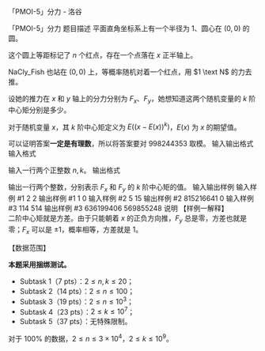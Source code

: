 



「PMOI-5」分力 - 洛谷














「PMOI-5」分力
题目描述
平面直角坐标系上有一个半径为 $1$、圆心在 $(0,0)$ 的圆。

这个圆上等距标记了 $n$ 个红点，存在一个点落在 $x$ 正半轴上。

NaCly\_Fish 也站在 $(0,0)$ 上，等概率随机对着一个红点，用 $1 \text N$ 的力去推。

设她的推力在 $x$ 和 $y$ 轴上的分力分别为 $F_x$、$F_y$，她想知道这两个随机变量的 $k$ 阶中心矩分别是多少。

对于随机变量 $x$，其 $k$ 阶中心矩定义为 $E((x-E(x))^k)$，$E(x)$ 为 $x$ 的期望值。

可以证明答案**一定是有理数**，所以将答案要对 $998244353$ 取模。
输入输出格式
输入格式

输入一行两个正整数 $n,k$。
输出格式

输出一行两个整数，分别表示 $F_x$ 和 $F_y$ 的 $k$ 阶中心矩的值。
输入输出样例
输入样例 #1
2 2
输出样例 #1
1 0
输入样例 #2
5 15
输出样例 #2
815216641 0
输入样例 #3
114 514
输出样例 #3
636199406 569855248
说明
【样例一解释】  
二阶中心矩就是方差。由于只能朝着 $x$ 的正负方向推，$F_y$ 总是零，方差也就是零；$F_x$ 可以是 $\pm 1$，概率相等，方差就是 $1$。 

【数据范围】  

**本题采用捆绑测试。**

- Subtask 1（7 pts）：$2\le n,k \le 20$；  
- Subtask 2（14 pts）：$2\le n \le 100$；  
- Subtask 3（19 pts）：$2\le n \le 10^3$；  
- Subtask 4（23 pts）：$2\le k \le 10^7$；     
- Subtask 5（37 pts）：无特殊限制。

对于 $100\%$ 的数据，$2\le n \le 3 \times 10^4$，$2\le k \le 10^9$。






